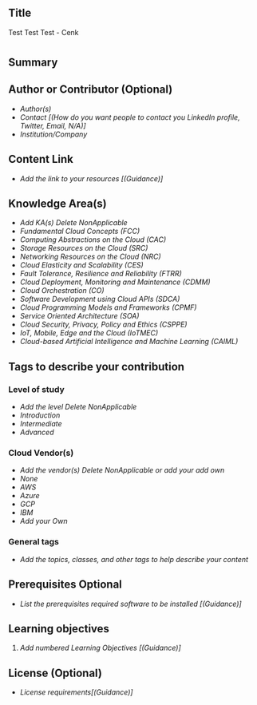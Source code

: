 ## Title

Test Test Test - Cenk 
#
## Summary


## Author or Contributor (Optional)

- *Author(s)*
- *Contact [(How do you want people to contact you LinkedIn profile, Twitter, Email, N/A)]*
- *Institution/Company*

## Content Link

- *Add the link to your resources [(Guidance)]*

## Knowledge Area(s)

- *Add KA(s) Delete NonApplicable*
- *Fundamental Cloud Concepts (FCC)*
- *Computing Abstractions on the Cloud (CAC)*
- *Storage Resources on the Cloud (SRC)*
- *Networking Resources on the Cloud (NRC)*
- *Cloud Elasticity and Scalability (CES)*
- *Fault Tolerance, Resilience and Reliability (FTRR)*
- *Cloud Deployment, Monitoring and Maintenance (CDMM)*
- *Cloud Orchestration (CO)*
- *Software Development using Cloud APIs (SDCA)*
- *Cloud Programming Models and Frameworks (CPMF)*
- *Service Oriented Architecture (SOA)*
- *Cloud Security, Privacy, Policy and Ethics (CSPPE)*
- *IoT, Mobile, Edge and the Cloud (IoTMEC)*
- *Cloud-based Artificial Intelligence and Machine Learning (CAIML)*

## Tags to describe your contribution
### Level of study

- *Add the level Delete NonApplicable*
- *Introduction*
- *Intermediate*
- *Advanced*

### Cloud Vendor(s)

- *Add the vendor(s) Delete NonApplicable or add your add own* 
- *None*
- *AWS*
- *Azure*
- *GCP*
- *IBM*
- *Add your Own*

### General tags

- *Add the topics, classes, and other tags to help describe your content*

## Prerequisites Optional

- *List the prerequisites required software to be installed [(Guidance)]*

## Learning objectives

1. *Add numbered Learning Objectives [(Guidance)]*

## License (Optional)

- *License requirements[(Guidance)]*
